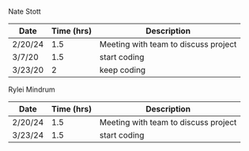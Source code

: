 Nate Stott

| Date    | Time (hrs) | Description                          |
|---------|------------|--------------------------------------|
| 2/20/24 | 1.5        | Meeting with team to discuss project |
| 3/7/20  | 1.5        | start coding                         |
| 3/23/20 | 2          | keep coding                          |





Rylei Mindrum

| Date    | Time (hrs) | Description                          |
|---------|------------|--------------------------------------|
| 2/20/24 | 1.5        | Meeting with team to discuss project |
| 3/23/24 | 1.5        | start coding                         |

